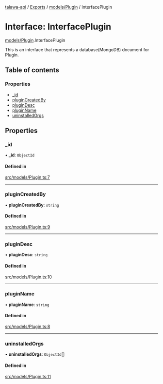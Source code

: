[talawa-api](../README.md) / [Exports](../modules.md) / [models/Plugin](../modules/models_Plugin.md) / InterfacePlugin

# Interface: InterfacePlugin

[models/Plugin](../modules/models_Plugin.md).InterfacePlugin

This is an interface that represents a database(MongoDB) document for Plugin.

## Table of contents

### Properties

- [\_id](models_Plugin.InterfacePlugin.md#_id)
- [pluginCreatedBy](models_Plugin.InterfacePlugin.md#plugincreatedby)
- [pluginDesc](models_Plugin.InterfacePlugin.md#plugindesc)
- [pluginName](models_Plugin.InterfacePlugin.md#pluginname)
- [uninstalledOrgs](models_Plugin.InterfacePlugin.md#uninstalledorgs)

## Properties

### \_id

• **\_id**: `ObjectId`

#### Defined in

[src/models/Plugin.ts:7](https://github.com/PalisadoesFoundation/talawa-api/blob/7fc03c3/src/models/Plugin.ts#L7)

___

### pluginCreatedBy

• **pluginCreatedBy**: `string`

#### Defined in

[src/models/Plugin.ts:9](https://github.com/PalisadoesFoundation/talawa-api/blob/7fc03c3/src/models/Plugin.ts#L9)

___

### pluginDesc

• **pluginDesc**: `string`

#### Defined in

[src/models/Plugin.ts:10](https://github.com/PalisadoesFoundation/talawa-api/blob/7fc03c3/src/models/Plugin.ts#L10)

___

### pluginName

• **pluginName**: `string`

#### Defined in

[src/models/Plugin.ts:8](https://github.com/PalisadoesFoundation/talawa-api/blob/7fc03c3/src/models/Plugin.ts#L8)

___

### uninstalledOrgs

• **uninstalledOrgs**: `ObjectId`[]

#### Defined in

[src/models/Plugin.ts:11](https://github.com/PalisadoesFoundation/talawa-api/blob/7fc03c3/src/models/Plugin.ts#L11)
